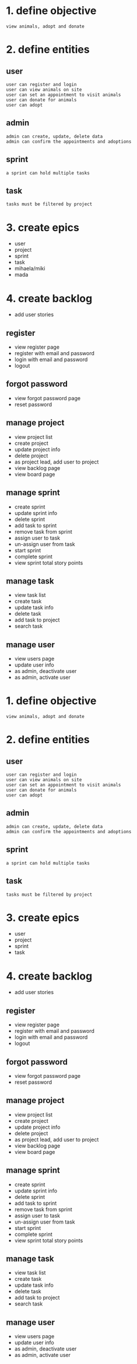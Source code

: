 # 1. define objective
    view animals, adopt and donate

# 2. define entities

## user
    user can register and login
    user can view animals on site
    user can set an appointment to visit animals
    user can donate for animals
    user can adopt

## admin
    admin can create, update, delete data
    admin can confirm the appointments and adoptions

## sprint
    a sprint can hold multiple tasks

## task
    tasks must be filtered by project

# 3. create epics
- user
- project
- sprint
- task
- mihaela/miki
- mada

# 4. create backlog
- add user stories

## register
- view register page
- register with email and password
- login with email and password
- logout

## forgot password
- view forgot password page
- reset password

## manage project
- view project list
- create project
- update project info
- delete project
- as project lead, add user to project
- view backlog page
- view board page

## manage sprint
- create sprint
- update sprint info
- delete sprint
- add task to sprint
- remove task from sprint
- assign user to task
- un-assign user from task
- start sprint
- complete sprint
- view sprint total story points

## manage task
- view task list
- create task
- update task info
- delete task
- add task to project
- search task

## manage user
- view users page
- update user info
- as admin, deactivate user
- as admin, activate user
# 1. define objective
    view animals, adopt and donate

# 2. define entities

## user
    user can register and login
    user can view animals on site
    user can set an appointment to visit animals
    user can donate for animals
    user can adopt

## admin
    admin can create, update, delete data
    admin can confirm the appointments and adoptions

## sprint
    a sprint can hold multiple tasks

## task
    tasks must be filtered by project

# 3. create epics
- user
- project
- sprint
- task

# 4. create backlog
- add user stories

## register
- view register page
- register with email and password
- login with email and password
- logout

## forgot password
- view forgot password page
- reset password

## manage project
- view project list
- create project
- update project info
- delete project
- as project lead, add user to project
- view backlog page
- view board page

## manage sprint
- create sprint
- update sprint info
- delete sprint
- add task to sprint
- remove task from sprint
- assign user to task
- un-assign user from task
- start sprint
- complete sprint
- view sprint total story points

## manage task
- view task list
- create task
- update task info
- delete task
- add task to project
- search task

## manage user
- view users page
- update user info
- as admin, deactivate user
- as admin, activate user